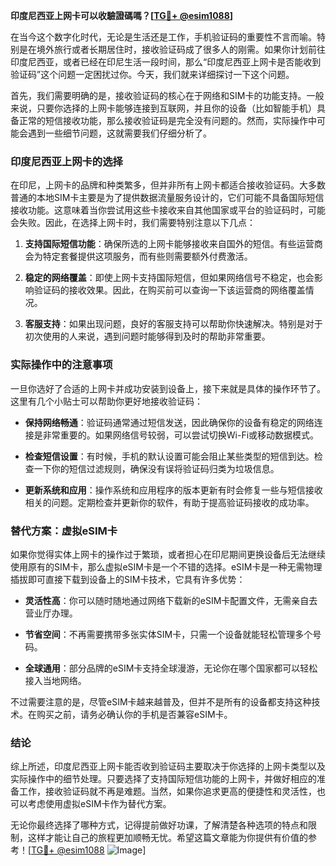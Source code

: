 **印度尼西亚上网卡可以收驗證碼嗎？[[TG💪+ @esim1088](https://t.me/s/esim1088)]**

在当今这个数字化时代，无论是生活还是工作，手机验证码的重要性不言而喻。特别是在境外旅行或者长期居住时，接收验证码成了很多人的刚需。如果你计划前往印度尼西亚，或者已经在印尼生活一段时间，那么“印度尼西亚上网卡是否能收到验证码”这个问题一定困扰过你。今天，我们就来详细探讨一下这个问题。

首先，我们需要明确的是，接收验证码的核心在于网络和SIM卡的功能支持。一般来说，只要你选择的上网卡能够连接到互联网，并且你的设备（比如智能手机）具备正常的短信接收功能，那么接收验证码是完全没有问题的。然而，实际操作中可能会遇到一些细节问题，这就需要我们仔细分析了。

### 印度尼西亚上网卡的选择

在印尼，上网卡的品牌和种类繁多，但并非所有上网卡都适合接收验证码。大多数普通的本地SIM卡主要是为了提供数据流量服务设计的，它们可能不具备国际短信接收功能。这意味着当你尝试用这些卡接收来自其他国家或平台的验证码时，可能会失败。因此，在选择上网卡时，我们需要特别注意以下几点：

1. **支持国际短信功能**：确保所选的上网卡能够接收来自国外的短信。有些运营商会为特定套餐提供这项服务，而有些则需要额外付费激活。
   
2. **稳定的网络覆盖**：即使上网卡支持国际短信，但如果网络信号不稳定，也会影响验证码的接收效果。因此，在购买前可以查询一下该运营商的网络覆盖情况。

3. **客服支持**：如果出现问题，良好的客服支持可以帮助你快速解决。特别是对于初次使用的人来说，遇到问题时能够得到及时的帮助非常重要。

### 实际操作中的注意事项

一旦你选好了合适的上网卡并成功安装到设备上，接下来就是具体的操作环节了。这里有几个小贴士可以帮助你更好地接收验证码：

- **保持网络畅通**：验证码通常通过短信发送，因此确保你的设备有稳定的网络连接是非常重要的。如果网络信号较弱，可以尝试切换Wi-Fi或移动数据模式。
  
- **检查短信设置**：有时候，手机的默认设置可能会阻止某些类型的短信到达。检查一下你的短信过滤规则，确保没有误将验证码归类为垃圾信息。

- **更新系统和应用**：操作系统和应用程序的版本更新有时会修复一些与短信接收相关的问题。定期检查并更新你的软件，有助于提高验证码接收的成功率。

### 替代方案：虚拟eSIM卡

如果你觉得实体上网卡的操作过于繁琐，或者担心在印尼期间更换设备后无法继续使用原有的SIM卡，那么虚拟eSIM卡是一个不错的选择。eSIM卡是一种无需物理插拔即可直接下载到设备上的SIM卡技术，它具有许多优势：

- **灵活性高**：你可以随时随地通过网络下载新的eSIM卡配置文件，无需亲自去营业厅办理。
  
- **节省空间**：不再需要携带多张实体SIM卡，只需一个设备就能轻松管理多个号码。
  
- **全球通用**：部分品牌的eSIM卡支持全球漫游，无论你在哪个国家都可以轻松接入当地网络。

不过需要注意的是，尽管eSIM卡越来越普及，但并不是所有的设备都支持这种技术。在购买之前，请务必确认你的手机是否兼容eSIM卡。

### 结论

综上所述，印度尼西亚上网卡能否收到验证码主要取决于你选择的上网卡类型以及实际操作中的细节处理。只要选择了支持国际短信功能的上网卡，并做好相应的准备工作，接收验证码就不再是难题。当然，如果你追求更高的便捷性和灵活性，也可以考虑使用虚拟eSIM卡作为替代方案。

无论你最终选择了哪种方式，记得提前做好功课，了解清楚各种选项的特点和限制，这样才能让自己的旅程更加顺畅无忧。希望这篇文章能为你提供有价值的参考！[[TG💪+ @esim1088](https://t.me/s/esim1088) ![Image](https://i.postimg.cc/4NQfJmqS/Snipaste-2025-05-13-00-14-12.png)]